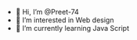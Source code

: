- 👋 Hi, I’m @Preet-74
- 👀 I’m interested in Web design
- 🌱 I’m currently learning Java Script

<!---
Preet-74/Preet-74 is a ✨ special ✨ repository because its `README.md` (this file) appears on your GitHub profile.
You can click the Preview link to take a look at your changes.
--->
